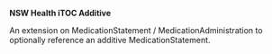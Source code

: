 **NSW Health iTOC Additive**

An extension on MedicationStatement / MedicationAdministration to optionally reference an additive MedicationStatement.
